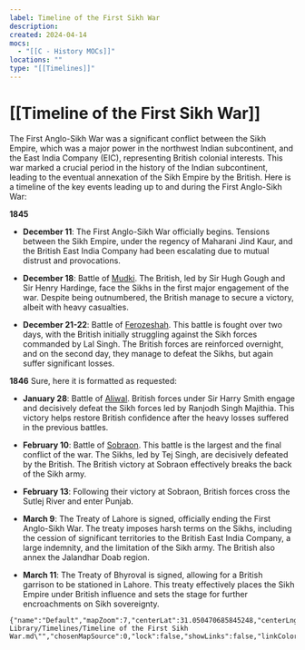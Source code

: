 ```yaml
---
label: Timeline of the First Sikh War
description: 
created: 2024-04-14
mocs:
  - "[[C - History MOCs]]"
locations: ""
type: "[[Timelines]]"
---
```

# [[Timeline of the First Sikh War]]

The First Anglo-Sikh War was a significant conflict between the Sikh Empire, which was a major power in the northwest Indian subcontinent, and the East India Company (EIC), representing British colonial interests. This war marked a crucial period in the history of the Indian subcontinent, leading to the eventual annexation of the Sikh Empire by the British. Here is a timeline of the key events leading up to and during the First Anglo-Sikh War:

**1845**

- **December 11**: The First Anglo-Sikh War officially begins. Tensions between the Sikh Empire, under the regency of Maharani Jind Kaur, and the British East India Company had been escalating due to mutual distrust and provocations.

- **December 18**: Battle of  [Mudki](geo:30.7800562,74.8817217). The British, led by Sir Hugh Gough and Sir Henry Hardinge, face the Sikhs in the first major engagement of the war. Despite being outnumbered, the British manage to secure a victory, albeit with heavy casualties.

- **December 21-22**: Battle of  [Ferozeshah](geo:30.8794539,74.7876219). This battle is fought over two days, with the British initially struggling against the Sikh forces commanded by Lal Singh. The British forces are reinforced overnight, and on the second day, they manage to defeat the Sikhs, but again suffer significant losses.

**1846**
Sure, here it is formatted as requested:

- **January 28**: Battle of [Aliwal](geo:31.8918323,74.76801322204426). British forces under Sir Harry Smith engage and decisively defeat the Sikh forces led by Ranjodh Singh Majithia. This victory helps restore British confidence after the heavy losses suffered in the previous battles.

- **February 10**: Battle of [Sobraon](geo:31.1798362,74.8521709). This battle is the largest and the final conflict of the war. The Sikhs, led by Tej Singh, are decisively defeated by the British. The British victory at Sobraon effectively breaks the back of the Sikh army.

- **February 13**: Following their victory at Sobraon, British forces cross the Sutlej River and enter Punjab.

- **March 9**: The Treaty of Lahore is signed, officially ending the First Anglo-Sikh War. The treaty imposes harsh terms on the Sikhs, including the cession of significant territories to the British East India Company, a large indemnity, and the limitation of the Sikh army. The British also annex the Jalandhar Doab region.

- **March 11**: The Treaty of Bhyroval is signed, allowing for a British garrison to be stationed in Lahore. This treaty effectively places the Sikh Empire under British influence and sets the stage for further encroachments on Sikh sovereignty.


```mapview
{"name":"Default","mapZoom":7,"centerLat":31.050470685845248,"centerLng":75.18721103668214,"query":"path:\"30 Library/Timelines/Timeline of the First Sikh War.md\"","chosenMapSource":0,"lock":false,"showLinks":false,"linkColor":"red","embeddedHeight":400}
```









